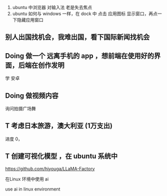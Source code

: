 
1. ubuntu 中浏览器 对输入法 老是失去焦点
2. ubuntu 如何与 windows 一样，在 dock 中 点击 应用图标 显示窗口，再点一下隐藏应用窗口

## 别人出国找机会，我难出国，看下国际新闻找机会

## Doing 做一个 远离手机的 app ，想前端在使用好的界面，后端在创作发明

学 安卓

## Doing 做视频内容 

询问拍摄广场舞

## T 考虑日本旅游，澳大利亚 (1万支出)

进度 0，

## T 创建可视化模型 ，在 ubuntu 系统中

https://github.com/hiyouga/LLaMA-Factory

在Linux 环境中使用 ai

use ai in linux environment
